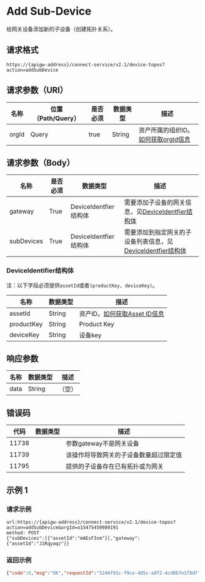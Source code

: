 # Add Sub-Device

给网关设备添加新的子设备（创建拓扑关系）。

## 请求格式

```
https://{apigw-address}/connect-service/v2.1/device-topos?action=addSubDevice
```

## 请求参数（URI）

| 名称          | 位置（Path/Query） | 是否必须 | 数据类型 | 描述      |
|---------------|------------------|----------|-----------|--------------|
| orgId         | Query            | true     | String    | 资产所属的组织ID。[如何获取orgId信息](/docs/api/zh_CN/latest/api_faqs#id-orgid-orgid)                |


## 请求参数（Body）

| 名称          | 是否必须 | 数据类型 | 描述      |
|--------------------|----------|-----------|--------------|
| gateway | True      |DeviceIdentfier结构体 | 需要添加子设备的网关信息，见[DeviceIdentfier结构体](/docs/api/zh_CN/latest/connect/add_sub_device.html#deviceidentifier) |
| subDevices           | True      | DeviceIdentfier结构体 | 需要添加到指定网关的子设备列表信息，见[DeviceIdentfier结构体](/docs/api/zh_CN/latest/connect/add_sub_device.html#deviceidentifier)  |


### DeviceIdentifier结构体

注：以下字段必须提供`assetId`或者`(productKey, deviceKey)`。

| 名称      | 数据类型 |描述|
|----------------|----------------|------------------|
| assetId  | String         | 资产ID。[如何获取Asset ID信息](/docs/api/zh_CN/latest/api_faqs.html#asset-id-assetid-assetid) |
| productKey | String         | Product Key      |
| deviceKey | String         | 设备key          |




## 响应参数

| 名称| 数据类型 | 描述         |
|-------------|--------------------|----------------|
| data | String | （空）               |


## 错误码

| 代码| 数据类型 | 描述         |
|-------------|-----------------------------------|-----------------------------|
| 11738 |                | 参数gateway不是网关设备                |
| 11739 |                | 该操作将导致网关的子设备数量超过限定值 |
| 11795 |                | 提供的子设备存在已有拓扑或为网关      |


## 示例 1

### 请求示例

```
url:https://{apigw-address}/connect-service/v2.1/device-topos?action=addSubDevice&orgId=o15475450989191
method: POST
{"subDevices":[{"assetId":"mAEsF3sm"}],"gateway":{"assetId":"J1Rqyaqz"}}
```

### 返回示例

```json
{"code":0,"msg":"OK","requestId":"5246f91c-f9ce-485c-a9f2-4cd8b7e1f0df","data":null}
```

